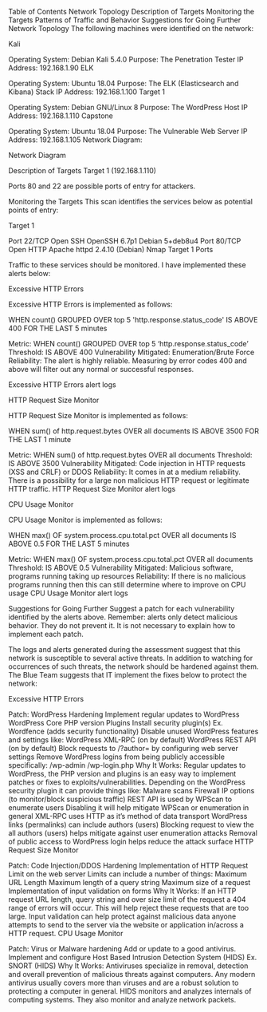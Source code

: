 Table of Contents
Network Topology
Description of Targets
Monitoring the Targets
Patterns of Traffic and Behavior
Suggestions for Going Further
Network Topology
The following machines were identified on the network:

Kali

Operating System:
Debian Kali 5.4.0
Purpose:
The Penetration Tester
IP Address:
192.168.1.90
ELK

Operating System:
Ubuntu 18.04
Purpose:
The ELK (Elasticsearch and Kibana) Stack
IP Address:
192.168.1.100
Target 1

Operating System:
Debian GNU/Linux 8
Purpose:
The WordPress Host
IP Address:
192.168.1.110
Capstone

Operating System:
Ubuntu 18.04
Purpose:
The Vulnerable Web Server
IP Address:
192.168.1.105
Network Diagram:

Network Diagram

Description of Targets
Target 1 (192.168.1.110) 

Ports 80 and 22 are possible ports of entry for attackers.

Monitoring the Targets
This scan identifies the services below as potential points of entry:

Target 1

Port 22/TCP Open SSH OpenSSH 6.7p1 Debian 5+deb8u4
Port 80/TCP Open HTTP Apache httpd 2.4.10 (Debian)
Nmap Target 1 Ports

Traffic to these services should be monitored. I have implemented these alerts below:

Excessive HTTP Errors

Excessive HTTP Errors is implemented as follows:

WHEN count() GROUPED OVER top 5 'http.response.status_code' IS ABOVE 400 FOR THE LAST 5 minutes

Metric:
WHEN count() GROUPED OVER top 5 ‘http.response.status_code’
Threshold:
IS ABOVE 400
Vulnerability Mitigated:
Enumeration/Brute Force
Reliability:
The alert is highly reliable. Measuring by error codes 400 and above will filter out any normal or successful responses.

Excessive HTTP Errors alert logs

HTTP Request Size Monitor

HTTP Request Size Monitor is implemented as follows:

WHEN sum() of http.request.bytes OVER all documents IS ABOVE 3500 FOR THE LAST 1 minute

Metric:
WHEN sum() of http.request.bytes OVER all documents
Threshold:
IS ABOVE 3500
Vulnerability Mitigated:
Code injection in HTTP requests (XSS and CRLF) or DDOS
Reliability:
It comes in at a medium reliability. There is a possibility for a large non malicious HTTP request or legitimate HTTP traffic.
HTTP Request Size Monitor alert logs

CPU Usage Monitor

CPU Usage Monitor is implemented as follows:

WHEN max() OF system.process.cpu.total.pct OVER all documents IS ABOVE 0.5 FOR THE LAST 5 minutes

Metric:
WHEN max() OF system.process.cpu.total.pct OVER all documents
Threshold:
IS ABOVE 0.5
Vulnerability Mitigated:
Malicious software, programs running taking up resources
Reliability: If there is no malicious programs running then this can still determine where to improve on CPU usage
CPU Usage Monitor alert logs

Suggestions for Going Further
Suggest a patch for each vulnerability identified by the alerts above. Remember: alerts only detect malicious behavior. They do not prevent it. It is not necessary to explain how to implement each patch.

The logs and alerts generated during the assessment suggest that this network is susceptible to several active threats. In addition to watching for occurrences of such threats, the network should be hardened against them. The Blue Team suggests that IT implement the fixes below to protect the network:

Excessive HTTP Errors

Patch: WordPress Hardening
Implement regular updates to WordPress
WordPress Core
PHP version
Plugins
Install security plugin(s)
Ex. Wordfence (adds security functionality)
Disable unused WordPress features and settings like:
WordPress XML-RPC (on by default)
WordPress REST API (on by default)
Block requests to /?author= by configuring web server settings
Remove WordPress logins from being publicly accessible specifically:
/wp-admin
/wp-login.php
Why It Works:
Regular updates to WordPress, the PHP version and plugins is an easy way to implement patches or fixes to exploits/vulnerabilities.
Depending on the WordPress security plugin it can provide things like:
Malware scans
Firewall
IP options (to monitor/block suspicious traffic)
REST API is used by WPScan to enumerate users
Disabling it will help mitigate WPScan or enumeration in general
XML-RPC uses HTTP as it’s method of data transport
WordPress links (permalinks) can include authors (users)
Blocking request to view the all authors (users) helps mitigate against user enumeration attacks
Removal of public access to WordPress login helps reduce the attack surface
HTTP Request Size Monitor

Patch: Code Injection/DDOS Hardening
Implementation of HTTP Request Limit on the web server
Limits can include a number of things:
Maximum URL Length
Maximum length of a query string
Maximum size of a request
Implementation of input validation on forms
Why It Works:
If an HTTP request URL length, query string and over size limit of the request a 404 range of errors will occur.
This will help reject these requests that are too large.
Input validation can help protect against malicious data anyone attempts to send to the server via the website or application in/across a HTTP request.
CPU Usage Monitor

Patch: Virus or Malware hardening
Add or update to a good antivirus.
Implement and configure Host Based Intrusion Detection System (HIDS)
Ex. SNORT (HIDS)
Why It Works:
Antiviruses specialize in removal, detection and overall prevention of malicious threats against computers.
Any modern antivirus usually covers more than viruses and are a robust solution to protecting a computer in general.
HIDS monitors and analyzes internals of computing systems.
They also monitor and analyze network packets.

